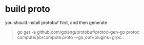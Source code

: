 # build proto

you should install protobuf first, and then generate

> go get -a github.com/golang/protobuf/protoc-gen-go
> protoc compute/pb/compute.proto  --go_out=plugins=grpc:.

